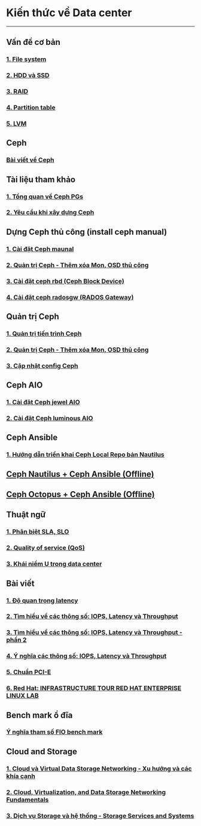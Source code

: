 # Kiến thức về Data center
---

## Vấn đề cơ bản
### [1. File system](https://github.com/lacoski/khoa-luan#1-file-system)
### [2. HDD và SSD](https://github.com/lacoski/khoa-luan#2-hdd---ssd)
### [3. RAID](https://github.com/lacoski/khoa-luan#3-raid)
### [4. Partition table](https://github.com/lacoski/khoa-luan#4-partition-table)
### [5. LVM](https://github.com/lacoski/khoa-luan#5-lvm)

## Ceph
### [Bài viết về Ceph](https://github.com/lacoski/khoa-luan#6-ceph)

## Tài liệu tham khảo
### [1. Tổng quan về Ceph PGs](docs/ceph/ceph-pgs.md)
### [2. Yêu cầu khi xây dựng Ceph](docs/ceph/ceph-requirement-note.md)

## Dựng Ceph thủ công (install ceph manual)
### [1. Cài đặt Ceph maunal](docs/ceph/ceph-manual.md)
### [2. Quản trị Ceph - Thêm xóa Mon, OSD thủ công](docs/ceph/ceph-admin-mon-osd.md)
### [3. Cài đặt ceph rbd (Ceph Block Device)](docs/ceph/ceph-manual-rbd.md)
### [4. Cài đặt ceph radosgw (RADOS Gateway)](docs/ceph/ceph-install-rgw.md)

## Quản trị Ceph
### [1. Quản trị tiến trình Ceph](docs/ceph/manual-service-ceph.md)
### [2. Quản trị Ceph - Thêm xóa Mon, OSD thủ công](docs/ceph/ceph-admin-mon-osd.md)
### [3. Cập nhật config Ceph](docs/ceph/update-config-ceph.md)

## Ceph AIO
### [1. Cài đặt Ceph jewel AIO](https://github.com/lacoski/khoa-luan/blob/master/Ceph/ceph-AIO-jewel.md)
### [2. Cài đặt Ceph luminous AIO](docs/ceph/ceph-install-luminous-aio.md)

## Ceph Ansible
### [1. Hướng dẫn triển khai Ceph Local Repo bản Nautilus](/docs/ceph-ansible/ceph-local-repo-nautilus.md)

## [Ceph Nautilus + Ceph Ansible (Offline)](/docs/ceph-ansible-nautilus-offline-c7/README.md)
## [Ceph Octopus + Ceph Ansible (Offline)](/docs/ceph-ansible-octopus-offline-c8/README.md)

## Thuật ngữ
### [1. Phân biệt SLA, SLO](docs/terms/sla-slo.md)
### [2. Quality of service (QoS)](docs/terms/QoS.md)
### [3. Khái niểm U trong data center](docs/terms/u-mean-datacenter.md)

## Bài viết
### [1. Độ quan trọng latency](docs/latency.md)
### [2. Tìm hiểu về các thông số: IOPS, Latency và Throughput](docs/iops-latency-throughput.md)
### [3. Tìm hiểu về các thông số: IOPS, Latency và Throughput - phần 2](docs/iops-latency-throughput-2.md)
### [4. Ý nghĩa các thông số: IOPS, Latency và Throughput](docs/terms/iops-latency-throughput.md)
### [5. Chuẩn PCI-E](docs/terms/pcie.md)
### [6. Red Hat: INFRASTRUCTURE TOUR RED HAT ENTERPRISE LINUX LAB](docs/terms/redhat-tech.md)

## Bench mark ổ đĩa
### [Ý nghĩa tham số FIO bench mark](docs/terms/fio.md)

## Cloud and Storage
### [1. Cloud và Virtual Data Storage Networking - Xu hướng và các khía cạnh](docs/idc/chap1.md)
### [2. Cloud, Virtualization, and Data Storage Networking Fundamentals](docs/idc/chap2.md)
### [3. Dịch vụ Storage và hệ thống - Storage Services and Systems](docs/idc/chap9.md)
